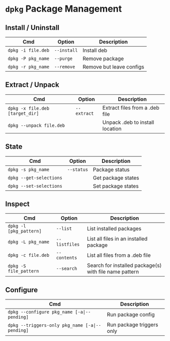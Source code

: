 # `dpkg` Package Management

## Install / Uninstall

Cmd | Option | Description
-- | -- | --
`dpkg -i file.deb` | `--install` | Install deb
`dpkg -P pkg_name` | `--purge` | Remove package
`dpkg -r pkg_name` | `--remove` | Remove but leave configs

## Extract / Unpack

Cmd | Option | Description
-- | -- | --
`dpkg -x file.deb [target_dir]` | `--extract` | Extract files from a .deb file
`dpkg --unpack file.deb` | | Unpack .deb to install location

## State

Cmd | Option | Description
-- | -- | --
`dpkg -s pkg_name` | `--status` | Package status
`dpkg --get-selections` | | Get package states
`dpkg --set-selections` | | Set package states

## Inspect

Cmd | Option | Description
-- | -- | --
`dpkg -l [pkg_pattern]` | `--list` | List installed packages
`dpkg -L pkg_name` | `--listfiles` | List all files in an installed package
`dpkg -c file.deb` | `--contents` | List all files from a .deb file
`dpkg -S file_pattern` | `--search` | Search for installed package(s) with file name pattern

## Configure

Cmd | Description
-- | --
`dpkg --configure pkg_name [-a\|--pending]` | Run package config
`dpkg --triggers-only pkg_name [-a\|--pending]` | Run package triggers only
